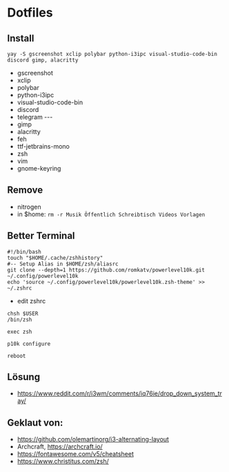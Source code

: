 # Dotfiles

## Install
```
yay -S gscreenshot xclip polybar python-i3ipc visual-studio-code-bin discord gimp, alacritty
```
* gscreenshot
* xclip
* polybar
* python-i3ipc
* visual-studio-code-bin
* discord
* telegram ---
* gimp
* alacritty
* feh
* ttf-jetbrains-mono
* zsh
* vim
* gnome-keyring


## Remove
* nitrogen
* in $home: ```rm -r Musik Öffentlich Schreibtisch Videos Vorlagen```

## Better Terminal
```
#!/bin/bash
touch "$HOME/.cache/zshhistory"
#-- Setup Alias in $HOME/zsh/aliasrc
git clone --depth=1 https://github.com/romkatv/powerlevel10k.git ~/.config/powerlevel10k
echo 'source ~/.config/powerlevel10k/powerlevel10k.zsh-theme' >> ~/.zshrc
```
* edit zshrc
```
chsh $USER
/bin/zsh
```
```
exec zsh
```
```
p10k configure
```
```
reboot
```

## Lösung
* https://www.reddit.com/r/i3wm/comments/iq76ie/drop_down_system_tray/

## Geklaut von:
* https://github.com/olemartinorg/i3-alternating-layout
* Archcraft, https://archcraft.io/
* https://fontawesome.com/v5/cheatsheet
* https://www.christitus.com/zsh/
